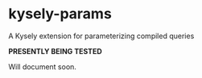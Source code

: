 # kysely-params

A Kysely extension for parameterizing compiled queries

**PRESENTLY BEING TESTED**

Will document soon.
